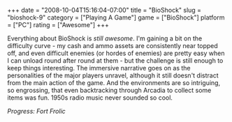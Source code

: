 +++
date = "2008-10-04T15:16:04-07:00"
title = "BioShock"
slug = "bioshock-9"
category = ["Playing A Game"]
game = ["BioShock"]
platform = ["PC"]
rating = ["Awesome"]
+++

Everything about BioShock is <i>still awesome</i>.  I'm gaining a bit on the difficulty curve - my cash and ammo assets are consistently near topped off, and even difficult enemies (or hordes of enemies) are pretty easy when I can unload round after round at them - but the challenge is still enough to keep things interesting.  The immersive narrative goes on as the personalities of the major players unravel, although it still doesn't distract from the main action of the game.  And the environments are so intriguing, so engrossing, that even backtracking through Arcadia to collect some items was fun.  1950s radio music never sounded so cool.

<i>Progress: Fort Frolic</i>